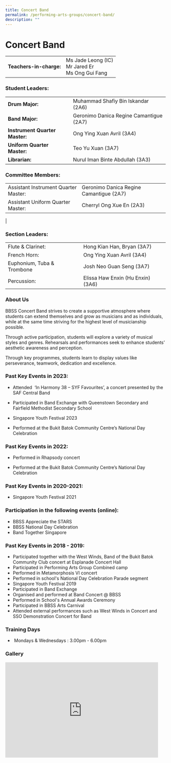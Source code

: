 ```yaml
---
title: Concert Band
permalink: /performing-arts-groups/concert-band/
description: ""
---
```

# Concert Band

|                     |                                  |
|------------------|-----------|
| **Teachers-in-charge:** | Ms Jade Leong (IC)<br>Mr Jared Er<br>Ms Ong Gui Fang |

### Student Leaders:

|                                |                            |
|-------------------|----------------------|
| **Drum Major:**        | Muhammad Shafiy Bin Iskandar (2A6)  |
| **Band Major:**              | Geronimo Danica Regine Camantigue (2A7)          |
| **Instrument Quarter Master:** | Ong Ying Xuan Avril (3A4)  |
| **Uniform Quarter Master:**  | Teo Yu Xuan (3A7)    |
| **Librarian:**                     | Nurul Iman Binte Abdullah (3A3)    |

### Committee Members:

|                                      |                                                                         |
|-------------------|--------------|
| Assistant Instrument Quarter Master: | Geronimo Danica Regine Camantigue (2A7) |
| Assistant Uniform Quarter Master:    | Cherryl Ong Xue En (2A3)                                               |
|

### Section Leaders:

|                  |                           |
|------------------|---------------------------|
| Flute &amp; Clarinet:        | Hong Kian Han, Bryan (3A7) | Saxophone:     | Tyrell New (Liang Tianyong) (3A4)   |
| French Horn:     | Ong Ying Xuan Avril (3A4)   |
| Euphonium, Tuba &amp; Trombone | Josh Neo Guan Seng (3A7)         |
| Percussion:      | Elissa Haw Enxin (Hu Enxin) (3A6)   |

### About Us

BBSS Concert Band strives to create a supportive atmosphere where students can extend themselves and grow as musicians and as individuals, while at the same time striving for the highest level of musicianship possible. 
  
Through active participation, students will explore a variety of musical styles and genres. Rehearsals and performances seek to enhance students’ aesthetic awareness and perception.  
  
Through key programmes, students learn to display values like perseverance, teamwork, dedication and excellence.  

### Past Key Events in 2023:
*   Attended&nbsp; ‘In Harmony 38 – SYF Favourites’, a concert presented by the SAF Central Band
    
*   Participated in Band Exchange with Queenstown Secondary and Fairfield Methodist Secondary School
    
*   Singapore Youth Festival 2023
    
*   Performed at the Bukit Batok Community Centre’s National Day Celebration

### Past Key Events in 2022:
*   Performed in Rhapsody concert
    
*   Performed at the Bukit Batok Community Centre’s National Day Celebration
    
### Past Key Events in 2020-2021:
*   Singapore Youth Festival 2021

### Participation in the following events (online):
*   BBSS Appreciate the STARS
*   BBSS National Day Celebration
*   Band Together Singapore

### Past Key Events in 2018 - 2019:
*   Participated together with the West Winds, Band of the Bukit Batok Community Club concert at Esplanade Concert Hall
*   Participated in Performing Arts Group Combined camp
*   Performed in Metamorphosis VI concert
*   Performed in school's National Day Celebration Parade segment
*   Singapore Youth Festival 2019
*   Participated in Band Exchange
*   Organised and performed at Band Concert @ BBSS
*   Performed in School's Annual Awards Ceremony
*   Participated in BBSS Arts Carnival
*   Attended external performances such as West Winds in Concert and SSO Demonstration Concert for Band

### Training Days

* &nbsp;Mondays &amp; Wednesdays : 3.00pm - 6.00pm

### Gallery
<iframe allowfullscreen="true" height="299" width="480" frameborder="0" src="https://docs.google.com/presentation/d/e/2PACX-1vRBGkmsBbxae7uZZeE5TcBRozQLXf9kAYH7v8nI4wSeehaImdVCTD40BE9WN5amVCHi7B-UFET-1Q3e/embed?start=true&amp;loop=true&amp;delayms=3000"></iframe>